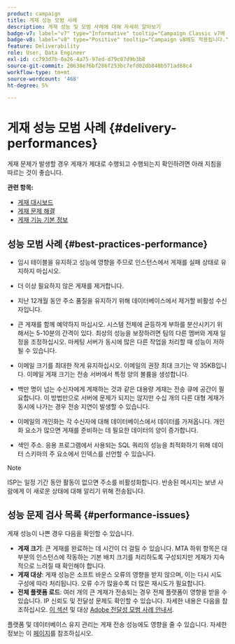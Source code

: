 ```yaml
---
product: campaign
title: 게재 성능 모범 사례
description: 게재 성능 및 모범 사례에 대해 자세히 알아보기
badge-v7: label="v7" type="Informative" tooltip="Campaign Classic v7에 적용"
badge-v8: label="v8" type="Positive" tooltip="Campaign v8에도 적용됩니다."
feature: Deliverability
role: User, Data Engineer
exl-id: cc793d7b-0a26-4a75-97ed-d79c87d9b3b8
source-git-commit: 28638e76bf286f253bc7efd02db848b571ad88c4
workflow-type: tm+mt
source-wordcount: '468'
ht-degree: 5%

---
```


# 게재 성능 모범 사례 {#delivery-performances}

게재 문제가 발생할 경우 게재가 제대로 수행되고 수행되는지 확인하려면 아래 지침을 따르는 것이 좋습니다.

**관련 항목:**

* [게재 대시보드](delivery-dashboard.md)
* [게재 문제 해결](delivery-troubleshooting.md)
* [게재 기능 기본 정보](about-deliverability.md)

## 성능 모범 사례 {#best-practices-performance}

* 임시 테이블을 유지하고 성능에 영향을 주므로 인스턴스에서 게재를 실패 상태로 유지하지 마십시오.

* 더 이상 필요하지 않은 게재를 제거합니다.

* 지난 12개월 동안 주소 품질을 유지하기 위해 데이터베이스에서 제거할 비활성 수신자입니다.

* 큰 게재를 함께 예약하지 마십시오. 시스템 전체에 균등하게 부하를 분산시키기 위해서는 5-10분의 간격이 있다. 최상의 성능을 보장하려면 팀의 다른 멤버와 게재 일정을 조정하십시오. 마케팅 서버가 동시에 많은 다른 작업을 처리할 때 성능이 저하될 수 있습니다.

* 이메일 크기를 최대한 작게 유지하십시오. 이메일의 권장 최대 크기는 약 35KB입니다. 이메일 게재 크기는 전송 서버에서 특정 양의 볼륨을 생성합니다.

* 백만 명이 넘는 수신자에게 게재하는 것과 같은 대용량 게재는 전송 큐에 공간이 필요합니다. 이 방법만으로 서버에 문제가 되지는 않지만 수십 개의 다른 대형 게재가 동시에 나가는 경우 전송 지연이 발생할 수 있습니다.

* 이메일의 개인화는 각 수신자에 대해 데이터베이스에서 데이터를 가져옵니다. 개인화 요소가 많으면 게재를 준비하는 데 필요한 데이터의 양이 증가합니다.

* 색인 주소. 응용 프로그램에서 사용되는 SQL 쿼리의 성능을 최적화하기 위해 데이터 스키마의 주 요소에서 인덱스를 선언할 수 있습니다.

>[!NOTE]
>
>ISP는 일정 기간 동안 활동이 없으면 주소를 비활성화합니다. 반송된 메시지는 보낸 사람에게 이 새로운 상태에 대해 알리기 위해 전송됩니다.

## 성능 문제 검사 목록 {#performance-issues}

게재 성능이 나쁜 경우 다음을 확인할 수 있습니다.

* **게재 크기**: 큰 게재를 완료하는 데 시간이 더 걸릴 수 있습니다. MTA 하위 항목은 대부분의 인스턴스에 작동하는 기본 배치 크기를 처리하도록 구성되지만 게재가 지속적으로 느려질 때 확인해야 합니다.
* **게재 대상**: 게재 성능은 소프트 바운스 오류의 영향을 받지 않으며, 이는 다시 시도 구성에 따라 처리됩니다. 오류 수가 많을수록 더 많은 재시도가 필요합니다.
* **전체 플랫폼 로드**: 여러 개의 큰 게재가 전송되는 경우 전체 플랫폼이 영향을 받을 수 있습니다. IP 신뢰도 및 전달성 문제도 확인할 수 있습니다. 자세한 내용은 다음을 참조하십시오. [이 섹션](about-deliverability.md) 및 대상 [Adobe 전달성 모범 사례 안내서](https://experienceleague.adobe.com/docs/deliverability-learn/deliverability-best-practice-guide/introduction.html?lang=ko).

플랫폼 및 데이터베이스 유지 관리는 게재 전송 성능에도 영향을 줄 수 있습니다. 자세한 정보는 이 [페이지](../../production/using/database-performances.md)를 참조하십시오.
